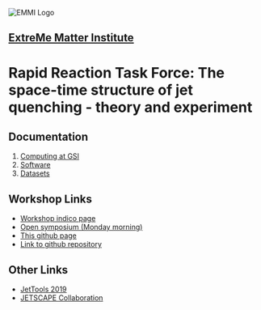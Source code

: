 ![EMMI Logo](https://www.gsi.de/fileadmin/_processed_/4/d/csm_Emmi_logo_web_2aa7dc5b12.png)

## [ExtreMe Matter Institute](https://www.gsi.de/work/wissenschaftliche_netzwerke/helmholtz_allianz_emmi.htm) 

# Rapid Reaction Task Force: The space-time structure of jet quenching - theory and experiment

## Documentation
1. [Computing at GSI](computing.md)
2. [Software](software.md)
3. [Datasets](datasets.md)

## Workshop Links <a name="WorkshopLinks"></a>

- <a href="https://indico.gsi.de/event/9270/" target="_blank"> Workshop indico page </a>
- <a href="https://indico.gsi.de/event/9065/" target="_blank"> Open symposium (Monday morning) </a>
- <a href="https://hotqcd.github.io/emmi-jet-rrtf/" target="_blank"> This github page </a>
- <a href="https://github.com/hotqcd/emmi-jet-rrtf" target="_blank"> Link to github repository </a>

## Other Links
- [JetTools 2019](https://indico.cern.ch/event/771644/overview)
- [JETSCAPE Collaboration](http://jetscape.org/)


